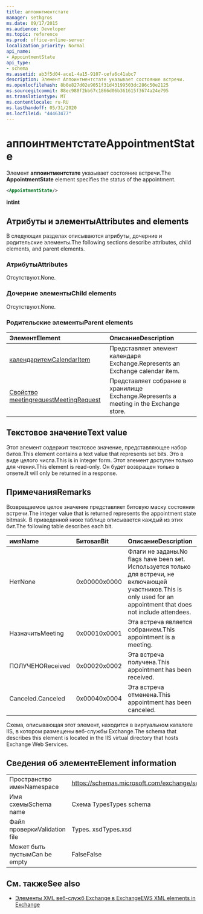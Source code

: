 ```yaml
---
title: аппоинтментстате
manager: sethgros
ms.date: 09/17/2015
ms.audience: Developer
ms.topic: reference
ms.prod: office-online-server
localization_priority: Normal
api_name:
- AppointmentState
api_type:
- schema
ms.assetid: ab3f5d04-ace1-4a15-9107-cefa6c41abc7
description: Элемент Аппоинтментстате указывает состояние встречи.
ms.openlocfilehash: 8b0e827d02e9051f31d43199503dc286c50e2125
ms.sourcegitcommit: 88ec988f2bb67c1866d06b361615f3674a24e795
ms.translationtype: MT
ms.contentlocale: ru-RU
ms.lasthandoff: 05/31/2020
ms.locfileid: "44463477"
---
```

# <a name="appointmentstate"></a><span data-ttu-id="b1d8f-103">аппоинтментстате</span><span class="sxs-lookup"><span data-stu-id="b1d8f-103">AppointmentState</span></span>

<span data-ttu-id="b1d8f-104">Элемент **аппоинтментстате** указывает состояние встречи.</span><span class="sxs-lookup"><span data-stu-id="b1d8f-104">The **AppointmentState** element specifies the status of the appointment.</span></span> 
  
```XML
<AppointmentState/>
```

 <span data-ttu-id="b1d8f-105">**int**</span><span class="sxs-lookup"><span data-stu-id="b1d8f-105">**int**</span></span>
## <a name="attributes-and-elements"></a><span data-ttu-id="b1d8f-106">Атрибуты и элементы</span><span class="sxs-lookup"><span data-stu-id="b1d8f-106">Attributes and elements</span></span>

<span data-ttu-id="b1d8f-107">В следующих разделах описываются атрибуты, дочерние и родительские элементы.</span><span class="sxs-lookup"><span data-stu-id="b1d8f-107">The following sections describe attributes, child elements, and parent elements.</span></span>
  
### <a name="attributes"></a><span data-ttu-id="b1d8f-108">Атрибуты</span><span class="sxs-lookup"><span data-stu-id="b1d8f-108">Attributes</span></span>

<span data-ttu-id="b1d8f-109">Отсутствуют.</span><span class="sxs-lookup"><span data-stu-id="b1d8f-109">None.</span></span>
  
### <a name="child-elements"></a><span data-ttu-id="b1d8f-110">Дочерние элементы</span><span class="sxs-lookup"><span data-stu-id="b1d8f-110">Child elements</span></span>

<span data-ttu-id="b1d8f-111">Отсутствуют.</span><span class="sxs-lookup"><span data-stu-id="b1d8f-111">None.</span></span>
  
### <a name="parent-elements"></a><span data-ttu-id="b1d8f-112">Родительские элементы</span><span class="sxs-lookup"><span data-stu-id="b1d8f-112">Parent elements</span></span>

|<span data-ttu-id="b1d8f-113">**Элемент**</span><span class="sxs-lookup"><span data-stu-id="b1d8f-113">**Element**</span></span>|<span data-ttu-id="b1d8f-114">**Описание**</span><span class="sxs-lookup"><span data-stu-id="b1d8f-114">**Description**</span></span>|
|:-----|:-----|
|[<span data-ttu-id="b1d8f-115">календаритем</span><span class="sxs-lookup"><span data-stu-id="b1d8f-115">CalendarItem</span></span>](calendaritem.md) <br/> |<span data-ttu-id="b1d8f-116">Представляет элемент календаря Exchange.</span><span class="sxs-lookup"><span data-stu-id="b1d8f-116">Represents an Exchange calendar item.</span></span>  <br/> |
|[<span data-ttu-id="b1d8f-117">Свойство meetingrequest</span><span class="sxs-lookup"><span data-stu-id="b1d8f-117">MeetingRequest</span></span>](meetingrequest.md) <br/> |<span data-ttu-id="b1d8f-118">Представляет собрание в хранилище Exchange.</span><span class="sxs-lookup"><span data-stu-id="b1d8f-118">Represents a meeting in the Exchange store.</span></span>  <br/> |
   
## <a name="text-value"></a><span data-ttu-id="b1d8f-119">Текстовое значение</span><span class="sxs-lookup"><span data-stu-id="b1d8f-119">Text value</span></span>

<span data-ttu-id="b1d8f-120">Этот элемент содержит текстовое значение, представляющее набор битов.</span><span class="sxs-lookup"><span data-stu-id="b1d8f-120">This element contains a text value that represents set bits.</span></span> <span data-ttu-id="b1d8f-121">Это в виде целого числа.</span><span class="sxs-lookup"><span data-stu-id="b1d8f-121">This is in integer form.</span></span> <span data-ttu-id="b1d8f-122">Этот элемент доступен только для чтения.</span><span class="sxs-lookup"><span data-stu-id="b1d8f-122">This element is read-only.</span></span> <span data-ttu-id="b1d8f-123">Он будет возвращен только в ответе.</span><span class="sxs-lookup"><span data-stu-id="b1d8f-123">It will only be returned in a response.</span></span>
  
## <a name="remarks"></a><span data-ttu-id="b1d8f-124">Примечания</span><span class="sxs-lookup"><span data-stu-id="b1d8f-124">Remarks</span></span>

<span data-ttu-id="b1d8f-125">Возвращаемое целое значение представляет битовую маску состояния встречи.</span><span class="sxs-lookup"><span data-stu-id="b1d8f-125">The integer value that is returned represents the appointment state bitmask.</span></span> <span data-ttu-id="b1d8f-126">В приведенной ниже таблице описывается каждый из этих бит.</span><span class="sxs-lookup"><span data-stu-id="b1d8f-126">The following table describes each bit.</span></span>
  
|<span data-ttu-id="b1d8f-127">**имя**</span><span class="sxs-lookup"><span data-stu-id="b1d8f-127">**Name**</span></span>|<span data-ttu-id="b1d8f-128">**Битовая**</span><span class="sxs-lookup"><span data-stu-id="b1d8f-128">**Bit**</span></span>|<span data-ttu-id="b1d8f-129">**Описание**</span><span class="sxs-lookup"><span data-stu-id="b1d8f-129">**Description**</span></span>|
|:-----|:-----|:-----|
|<span data-ttu-id="b1d8f-130">Нет</span><span class="sxs-lookup"><span data-stu-id="b1d8f-130">None</span></span>  <br/> |<span data-ttu-id="b1d8f-131">0x0000</span><span class="sxs-lookup"><span data-stu-id="b1d8f-131">0x0000</span></span>  <br/> |<span data-ttu-id="b1d8f-132">Флаги не заданы.</span><span class="sxs-lookup"><span data-stu-id="b1d8f-132">No flags have been set.</span></span> <span data-ttu-id="b1d8f-133">Используется только для встречи, не включающей участников.</span><span class="sxs-lookup"><span data-stu-id="b1d8f-133">This is only used for an appointment that does not include attendees.</span></span>  <br/> |
|<span data-ttu-id="b1d8f-134">Назначить</span><span class="sxs-lookup"><span data-stu-id="b1d8f-134">Meeting</span></span>  <br/> |<span data-ttu-id="b1d8f-135">0x0001</span><span class="sxs-lookup"><span data-stu-id="b1d8f-135">0x0001</span></span>  <br/> |<span data-ttu-id="b1d8f-136">Эта встреча является собранием.</span><span class="sxs-lookup"><span data-stu-id="b1d8f-136">This appointment is a meeting.</span></span>  <br/> |
|<span data-ttu-id="b1d8f-137">ПОЛУЧЕНО</span><span class="sxs-lookup"><span data-stu-id="b1d8f-137">Received</span></span>  <br/> |<span data-ttu-id="b1d8f-138">0x0002</span><span class="sxs-lookup"><span data-stu-id="b1d8f-138">0x0002</span></span>  <br/> |<span data-ttu-id="b1d8f-139">Эта встреча получена.</span><span class="sxs-lookup"><span data-stu-id="b1d8f-139">This appointment has been received.</span></span>  <br/> |
|<span data-ttu-id="b1d8f-140">Canceled.</span><span class="sxs-lookup"><span data-stu-id="b1d8f-140">Canceled</span></span>  <br/> |<span data-ttu-id="b1d8f-141">0x0004</span><span class="sxs-lookup"><span data-stu-id="b1d8f-141">0x0004</span></span>  <br/> |<span data-ttu-id="b1d8f-142">Эта встреча отменена.</span><span class="sxs-lookup"><span data-stu-id="b1d8f-142">This appointment has been canceled.</span></span>  <br/> |
   
<span data-ttu-id="b1d8f-143">Схема, описывающая этот элемент, находится в виртуальном каталоге IIS, в котором размещены веб-службы Exchange.</span><span class="sxs-lookup"><span data-stu-id="b1d8f-143">The schema that describes this element is located in the IIS virtual directory that hosts Exchange Web Services.</span></span>
  
## <a name="element-information"></a><span data-ttu-id="b1d8f-144">Сведения об элементе</span><span class="sxs-lookup"><span data-stu-id="b1d8f-144">Element information</span></span>

|||
|:-----|:-----|
|<span data-ttu-id="b1d8f-145">Пространство имен</span><span class="sxs-lookup"><span data-stu-id="b1d8f-145">Namespace</span></span>  <br/> |https://schemas.microsoft.com/exchange/services/2006/types  <br/> |
|<span data-ttu-id="b1d8f-146">Имя схемы</span><span class="sxs-lookup"><span data-stu-id="b1d8f-146">Schema name</span></span>  <br/> |<span data-ttu-id="b1d8f-147">Схема Types</span><span class="sxs-lookup"><span data-stu-id="b1d8f-147">Types schema</span></span>  <br/> |
|<span data-ttu-id="b1d8f-148">Файл проверки</span><span class="sxs-lookup"><span data-stu-id="b1d8f-148">Validation file</span></span>  <br/> |<span data-ttu-id="b1d8f-149">Types. xsd</span><span class="sxs-lookup"><span data-stu-id="b1d8f-149">Types.xsd</span></span>  <br/> |
|<span data-ttu-id="b1d8f-150">Может быть пустым</span><span class="sxs-lookup"><span data-stu-id="b1d8f-150">Can be empty</span></span>  <br/> |<span data-ttu-id="b1d8f-151">False</span><span class="sxs-lookup"><span data-stu-id="b1d8f-151">False</span></span>  <br/> |
   
## <a name="see-also"></a><span data-ttu-id="b1d8f-152">См. также</span><span class="sxs-lookup"><span data-stu-id="b1d8f-152">See also</span></span>

- [<span data-ttu-id="b1d8f-153">Элементы XML веб-служб Exchange в Exchange</span><span class="sxs-lookup"><span data-stu-id="b1d8f-153">EWS XML elements in Exchange</span></span>](ews-xml-elements-in-exchange.md)

